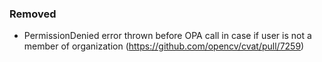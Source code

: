 ### Removed

- PermissionDenied error thrown before OPA call in case if user is not a member of organization
  (<https://github.com/opencv/cvat/pull/7259>)
